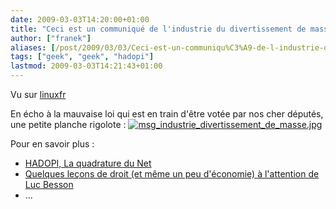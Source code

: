 ```yaml
---
date: 2009-03-03T14:20:00+01:00
title: "Ceci est un communiqué de l'industrie du divertissement de masse (vu sur linuxfr)"
author: ["franek"]
aliases: [/post/2009/03/03/Ceci-est-un-communiqu%C3%A9-de-l-industrie-du-divertissement-de-masse-%28vu-sur-linuxfr%29]
tags: ["geek", "geek", "hadopi"]
lastmod: 2009-03-03T14:21:43+01:00
---
```

Vu sur [linuxfr](http://linuxfr.org/2009/03/03/25103.html)

En écho à la mauvaise loi qui est en train d'être votée par nos cher députés, une petite planche rigolote : [![msg_industrie_divertissement_de_masse.jpg](https://franek.chicour.net/public/.msg_industrie_divertissement_de_masse_m.jpg "msg_industrie_divertissement_de_masse.jpg, mar. 2009")](https://franek.chicour.net/public/msg_industrie_divertissement_de_masse.jpg)

Pour en savoir plus :

- [HADOPI, La quadrature du Net](http://www.laquadrature.net/HADOPI)
- [Quelques leçons de droit (et même un peu d'économie) à l'attention de Luc Besson](http://www.maitre-eolas.fr/2009/02/16/1318-quelques-lecons-de-droit-a-l-attention-de-luc-besson)
- ...
